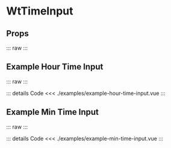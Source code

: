 <script setup>
import Docs from './wt-time-input-docs.vue';
import ExampleHourTimeInput from './examples/example-hour-time-input.vue';
import ExampleMinTimeInput from './examples/example-min-time-input.vue';
</script>

# WtTimeInput

## Props
::: raw
<Docs/>
:::

## Example Hour Time Input
::: raw
<ExampleHourTimeInput/>
:::

::: details Code
<<< ./examples/example-hour-time-input.vue
:::

## Example Min Time Input
::: raw
<ExampleMinTimeInput/>
:::

::: details Code
<<< ./examples/example-min-time-input.vue
:::


